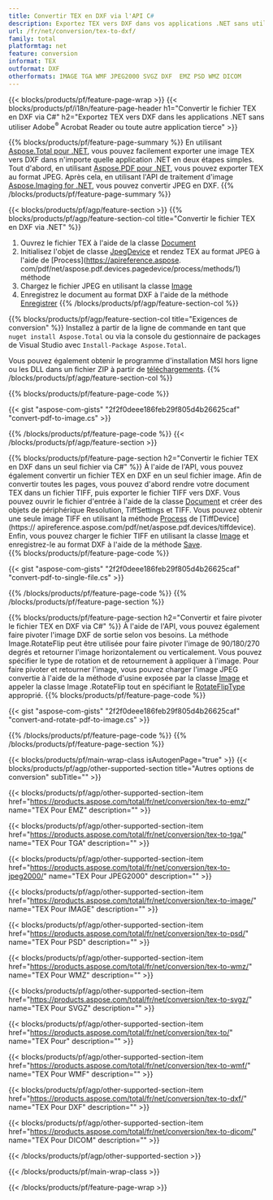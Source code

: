 ```yaml
---
title: Convertir TEX en DXF via l'API C#
description: Exportez TEX vers DXF dans vos applications .NET sans utiliser d'application tierce
url: /fr/net/conversion/tex-to-dxf/
family: total
platformtag: net
feature: conversion
informat: TEX
outformat: DXF
otherformats: IMAGE TGA WMF JPEG2000 SVGZ DXF  EMZ PSD WMZ DICOM
---
```

{{< blocks/products/pf/feature-page-wrap >}}
{{< blocks/products/pf/i18n/feature-page-header h1="Convertir le fichier TEX en DXF via C#" h2="Exportez TEX vers DXF dans les applications .NET sans utiliser Adobe<sup>&reg;</sup> Acrobat Reader ou toute autre application tierce" >}}

{{% blocks/products/pf/feature-page-summary %}}
En utilisant [Aspose.Total pour .NET](https://products.aspose.com/total/net/), vous pouvez facilement exporter une image TEX vers DXF dans n'importe quelle application .NET en deux étapes simples. Tout d'abord, en utilisant [Aspose.PDF pour .NET](https://products.aspose.com/pdf/net/), vous pouvez exporter TEX au format JPEG. Après cela, en utilisant l'API de traitement d'image [Aspose.Imaging for .NET](https://products.aspose.com/imaging/net/), vous pouvez convertir JPEG en DXF.
{{% /blocks/products/pf/feature-page-summary  %}}

{{< blocks/products/pf/agp/feature-section >}}
{{% blocks/products/pf/agp/feature-section-col title="Convertir le fichier TEX en DXF via .NET" %}}
1. Ouvrez le fichier TEX à l'aide de la classe [Document](https://apireference.aspose.com/pdf/net/aspose.pdf/document)
2. Initialisez l'objet de classe [JpegDevice](https://apireference.aspose.com/pdf/net/aspose.pdf.devices/jpegdevice) et rendez TEX au format JPEG à l'aide de [Process](https://apireference.aspose. com/pdf/net/aspose.pdf.devices.pagedevice/process/methods/1) méthode
3. Chargez le fichier JPEG en utilisant la classe [Image](https://apireference.aspose.com/imaging/net/aspose.imaging/image)
4. Enregistrez le document au format DXF à l'aide de la méthode [Enregistrer](https://apireference.aspose.com/imaging/net/aspose.imaging.image/save/methods/4)
{{% /blocks/products/pf/agp/feature-section-col %}}

{{% blocks/products/pf/agp/feature-section-col title="Exigences de conversion" %}}
Installez à partir de la ligne de commande en tant que ```nuget install Aspose.Total``` ou via la console du gestionnaire de packages de Visual Studio avec ```Install-Package Aspose.Total```.

Vous pouvez également obtenir le programme d'installation MSI hors ligne ou les DLL dans un fichier ZIP à partir de [téléchargements](https://downloads.aspose.com/total/net).
{{% /blocks/products/pf/agp/feature-section-col %}}

{{% blocks/products/pf/feature-page-code %}}

{{< gist "aspose-com-gists" "2f2f0deee186feb29f805d4b26625caf" "convert-pdf-to-image.cs" >}}


{{% /blocks/products/pf/feature-page-code %}}
{{< /blocks/products/pf/agp/feature-section >}}

{{% blocks/products/pf/feature-page-section  h2="Convertir le fichier TEX en DXF dans un seul fichier via C#" %}}
À l'aide de l'API, vous pouvez également convertir un fichier TEX en DXF en un seul fichier image. Afin de convertir toutes les pages, vous pouvez d'abord rendre votre document TEX dans un fichier TIFF, puis exporter le fichier TIFF vers DXF. Vous pouvez ouvrir le fichier d'entrée à l'aide de la classe [Document](https://apireference.aspose.com/pdf/net/aspose.pdf/document) et créer des objets de périphérique Resolution, TiffSettings et TIFF. Vous pouvez obtenir une seule image TIFF en utilisant la méthode [Process](https://apireference.aspose.com/pdf/net/aspose.pdf.devices.documentdevice/process/methods/3) de [TiffDevice](https:// apireference.aspose.com/pdf/net/aspose.pdf.devices/tiffdevice). Enfin, vous pouvez charger le fichier TIFF en utilisant la classe [Image](https://apireference.aspose.com/imaging/net/aspose.imaging/image)
et enregistrez-le au format DXF à l'aide de la méthode [Save](https://apireference.aspose.com/imaging/net/aspose.imaging.image/save/methods/4).  
{{% blocks/products/pf/feature-page-code %}}

{{< gist "aspose-com-gists" "2f2f0deee186feb29f805d4b26625caf" "convert-pdf-to-single-file.cs" >}}

{{% /blocks/products/pf/feature-page-code  %}}
{{% /blocks/products/pf/feature-page-section %}}

{{% blocks/products/pf/feature-page-section  h2="Convertir et faire pivoter le fichier TEX en DXF via C#" %}}
À l'aide de l'API, vous pouvez également faire pivoter l'image DXF de sortie selon vos besoins. La méthode Image.RotateFlip peut être utilisée pour faire pivoter l'image de 90/180/270 degrés et retourner l'image horizontalement ou verticalement. Vous pouvez spécifier le type de rotation et de retournement à appliquer à l'image. Pour faire pivoter et retourner l'image, vous pouvez charger l'image JPEG convertie à l'aide de la méthode d'usine exposée par la classe [Image](https://apireference.aspose.com/imaging/net/aspose.imaging/image) et appeler la classe Image .RotateFlip tout en spécifiant le [RotateFlipType](https://apireference.aspose.com/imaging/net/aspose.imaging/rotatefliptype) approprié. 
{{% blocks/products/pf/feature-page-code %}}

{{< gist "aspose-com-gists" "2f2f0deee186feb29f805d4b26625caf" "convert-and-rotate-pdf-to-image.cs" >}}

{{% /blocks/products/pf/feature-page-code  %}}
{{% /blocks/products/pf/feature-page-section %}}

{{< blocks/products/pf/main-wrap-class isAutogenPage="true" >}}
{{< blocks/products/pf/agp/other-supported-section title="Autres options de conversion" subTitle="" >}}

{{< blocks/products/pf/agp/other-supported-section-item href="https://products.aspose.com/total/fr/net/conversion/tex-to-emz/" name="TEX Pour EMZ" description="" >}}

{{< blocks/products/pf/agp/other-supported-section-item href="https://products.aspose.com/total/fr/net/conversion/tex-to-tga/" name="TEX Pour TGA" description="" >}}

{{< blocks/products/pf/agp/other-supported-section-item href="https://products.aspose.com/total/fr/net/conversion/tex-to-jpeg2000/" name="TEX Pour JPEG2000" description="" >}}

{{< blocks/products/pf/agp/other-supported-section-item href="https://products.aspose.com/total/fr/net/conversion/tex-to-image/" name="TEX Pour IMAGE" description="" >}}

{{< blocks/products/pf/agp/other-supported-section-item href="https://products.aspose.com/total/fr/net/conversion/tex-to-psd/" name="TEX Pour PSD" description="" >}}

{{< blocks/products/pf/agp/other-supported-section-item href="https://products.aspose.com/total/fr/net/conversion/tex-to-wmz/" name="TEX Pour WMZ" description="" >}}

{{< blocks/products/pf/agp/other-supported-section-item href="https://products.aspose.com/total/fr/net/conversion/tex-to-svgz/" name="TEX Pour SVGZ" description="" >}}

{{< blocks/products/pf/agp/other-supported-section-item href="https://products.aspose.com/total/fr/net/conversion/tex-to/" name="TEX Pour" description="" >}}

{{< blocks/products/pf/agp/other-supported-section-item href="https://products.aspose.com/total/fr/net/conversion/tex-to-wmf/" name="TEX Pour WMF" description="" >}}

{{< blocks/products/pf/agp/other-supported-section-item href="https://products.aspose.com/total/fr/net/conversion/tex-to-dxf/" name="TEX Pour DXF" description="" >}}

{{< blocks/products/pf/agp/other-supported-section-item href="https://products.aspose.com/total/fr/net/conversion/tex-to-dicom/" name="TEX Pour DICOM" description="" >}}



{{< /blocks/products/pf/agp/other-supported-section >}}

{{< /blocks/products/pf/main-wrap-class >}}

{{< /blocks/products/pf/feature-page-wrap >}}